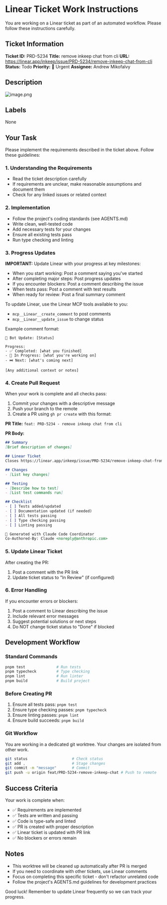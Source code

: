 # Linear Ticket Work Instructions

You are working on a Linear ticket as part of an automated workflow. Please follow these instructions carefully.

## Ticket Information

**Ticket ID:** PRD-5234
**Title:** remove inkeep chat from cli
**URL:** https://linear.app/inkeep/issue/PRD-5234/remove-inkeep-chat-from-cli
**Status:** Todo
**Priority:** 🔴 Urgent
**Assignee:** Andrew Mikofalvy

## Description

![image.png](https://uploads.linear.app/cd96d0c1-81d3-4b25-8de1-1cde8681a6e9/581b3e57-574a-4e79-8ff4-aa815c7d5cd8/22c750ce-dac4-4a64-bfad-bd92e873d94e?signature=eyJhbGciOiJIUzI1NiIsInR5cCI6IkpXVCJ9.eyJwYXRoIjoiL2NkOTZkMGMxLTgxZDMtNGIyNS04ZGUxLTFjZGU4NjgxYTZlOS81ODFiM2U1Ny01NzRhLTRlNzktOGZmNC1hYTgxNWM3ZDVjZDgvMjJjNzUwY2UtZGFjNC00YTY0LWJmYWQtYmQ5MmU4NzNkOTRlIiwiaWF0IjoxNzYwNzI5NzcxLCJleHAiOjE3NjA3MzAwNzF9.PitFXrRaT8Bex1TLu_KoEYyaUGsUezwMOD0oKT1NF9Q)

## Labels

None

## Your Task

Please implement the requirements described in the ticket above. Follow these guidelines:

### 1. Understanding the Requirements
- Read the ticket description carefully
- If requirements are unclear, make reasonable assumptions and document them
- Check for any linked issues or related context

### 2. Implementation
- Follow the project's coding standards (see AGENTS.md)
- Write clean, well-tested code
- Add necessary tests for your changes
- Ensure all existing tests pass
- Run type checking and linting

### 3. Progress Updates

**IMPORTANT:** Update Linear with your progress at key milestones:

- When you start working: Post a comment saying you've started
- After completing major steps: Post progress updates
- If you encounter blockers: Post a comment describing the issue
- When tests pass: Post a comment with test results
- When ready for review: Post a final summary comment

To update Linear, use the Linear MCP tools available to you:
- `mcp__Linear__create_comment` to post comments
- `mcp__Linear__update_issue` to change status

Example comment format:
```
🤖 Bot Update: [Status]

Progress:
- ✅ Completed: [what you finished]
- 🔄 In Progress: [what you're working on]
- ⏭️ Next: [what's coming next]

[Any additional context or notes]
```

### 4. Create Pull Request

When your work is complete and all checks pass:

1. Commit your changes with a descriptive message
2. Push your branch to the remote
3. Create a PR using `gh pr create` with this format:

**PR Title:** `feat: PRD-5234 - remove inkeep chat from cli`

**PR Body:**
```markdown
## Summary
[Brief description of changes]

## Linear Ticket
Closes https://linear.app/inkeep/issue/PRD-5234/remove-inkeep-chat-from-cli

## Changes
- [List key changes]

## Testing
- [Describe how to test]
- [List test commands run]

## Checklist
- [ ] Tests added/updated
- [ ] Documentation updated (if needed)
- [ ] All tests passing
- [ ] Type checking passing
- [ ] Linting passing

🤖 Generated with Claude Code Coordinator
Co-Authored-By: Claude <noreply@anthropic.com>
```

### 5. Update Linear Ticket

After creating the PR:
1. Post a comment with the PR link
2. Update ticket status to "In Review" (if configured)

### 6. Error Handling

If you encounter errors or blockers:
1. Post a comment to Linear describing the issue
2. Include relevant error messages
3. Suggest potential solutions or next steps
4. Do NOT change ticket status to "Done" if blocked

## Development Workflow

### Standard Commands
```bash
pnpm test              # Run tests
pnpm typecheck         # Type checking
pnpm lint              # Run linter
pnpm build             # Build project
```

### Before Creating PR
1. Ensure all tests pass: `pnpm test`
2. Ensure type checking passes: `pnpm typecheck`
3. Ensure linting passes: `pnpm lint`
4. Ensure build succeeds: `pnpm build`

### Git Workflow
You are working in a dedicated git worktree. Your changes are isolated from other work.

```bash
git status                    # Check status
git add .                     # Stage changes
git commit -m "message"       # Commit
git push -u origin feat/PRD-5234-remove-inkeep-chat # Push to remote
```

## Success Criteria

Your work is complete when:
- ✅ Requirements are implemented
- ✅ Tests are written and passing
- ✅ Code is type-safe and linted
- ✅ PR is created with proper description
- ✅ Linear ticket is updated with PR link
- ✅ No blockers or errors remain

## Notes

- This worktree will be cleaned up automatically after PR is merged
- If you need to coordinate with other tickets, use Linear comments
- Focus on completing this specific ticket - don't refactor unrelated code
- Follow the project's AGENTS.md guidelines for development practices

Good luck! Remember to update Linear frequently so we can track your progress.
